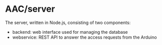 AAC/server
===

The server, written in Node.js, consisting of two components:
* backend: web interface used for managing the database
* webservice: REST API to answer the access requests from the Arduino
